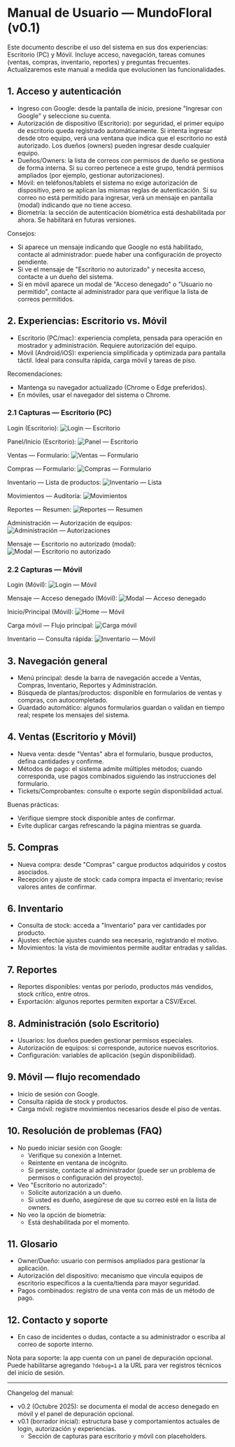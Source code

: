 # Manual de Usuario — MundoFloral (v0.1)

Este documento describe el uso del sistema en sus dos experiencias: Escritorio (PC) y Móvil. Incluye acceso, navegación, tareas comunes (ventas, compras, inventario, reportes) y preguntas frecuentes. Actualizaremos este manual a medida que evolucionen las funcionalidades.

## 1. Acceso y autenticación

- Ingreso con Google: desde la pantalla de inicio, presione "Ingresar con Google" y seleccione su cuenta.
- Autorización de dispositivo (Escritorio): por seguridad, el primer equipo de escritorio queda registrado automáticamente. Si intenta ingresar desde otro equipo, verá una ventana que indica que el escritorio no está autorizado. Los dueños (owners) pueden ingresar desde cualquier equipo.
- Dueños/Owners: la lista de correos con permisos de dueño se gestiona de forma interna. Si su correo pertenece a este grupo, tendrá permisos ampliados (por ejemplo, gestionar autorizaciones).
- Móvil: en teléfonos/tablets el sistema no exige autorización de dispositivo, pero se aplican las mismas reglas de autenticación. Si su correo no está permitido para ingresar, verá un mensaje en pantalla (modal) indicando que no tiene acceso.
- Biometría: la sección de autenticación biométrica está deshabilitada por ahora. Se habilitará en futuras versiones.

Consejos:
- Si aparece un mensaje indicando que Google no está habilitado, contacte al administrador: puede haber una configuración de proyecto pendiente.
- Si ve el mensaje de "Escritorio no autorizado" y necesita acceso, contacte a un dueño del sistema.
- Si en móvil aparece un modal de "Acceso denegado" o "Usuario no permitido", contacte al administrador para que verifique la lista de correos permitidos.

## 2. Experiencias: Escritorio vs. Móvil

- Escritorio (PC/mac): experiencia completa, pensada para operación en mostrador y administración. Requiere autorización del equipo.
- Móvil (Android/iOS): experiencia simplificada y optimizada para pantalla táctil. Ideal para consulta rápida, carga móvil y tareas de piso.

Recomendaciones:
- Mantenga su navegador actualizado (Chrome o Edge preferidos).
- En móviles, usar el navegador del sistema o Chrome.

### 2.1 Capturas — Escritorio (PC)

Login (Escritorio):
![Login — Escritorio](./screenshots/desktop/login.png)

Panel/Inicio (Escritorio):
![Panel — Escritorio](./screenshots/desktop/panel.png)

Ventas — Formulario:
![Ventas — Formulario](./screenshots/desktop/ventas_form.png)

Compras — Formulario:
![Compras — Formulario](./screenshots/desktop/compras_form.png)

Inventario — Lista de productos:
![Inventario — Lista](./screenshots/desktop/inventario_lista.png)

Movimientos — Auditoría:
![Movimientos](./screenshots/desktop/movimientos.png)

Reportes — Resumen:
![Reportes — Resumen](./screenshots/desktop/reportes_resumen.png)

Administración — Autorización de equipos:
![Administración — Autorizaciones](./screenshots/desktop/admin_autorizaciones.png)

Mensaje — Escritorio no autorizado (modal):
![Modal — Escritorio no autorizado](./screenshots/desktop/modal_escritorio_no_autorizado.png)

### 2.2 Capturas — Móvil

Login (Móvil):
![Login — Móvil](./screenshots/movil/login.png)

Mensaje — Acceso denegado (Móvil):
![Modal — Acceso denegado](./screenshots/movil/modal_acceso_denegado.png)

Inicio/Principal (Móvil):
![Home — Móvil](./screenshots/movil/home.png)

Carga móvil — Flujo principal:
![Carga móvil](./screenshots/movil/carga_movil.png)

Inventario — Consulta rápida:
![Inventario — Móvil](./screenshots/movil/inventario_consulta.png)

## 3. Navegación general

- Menú principal: desde la barra de navegación accede a Ventas, Compras, Inventario, Reportes y Administración.
- Búsqueda de plantas/productos: disponible en formularios de ventas y compras, con autocompletado.
- Guardado automático: algunos formularios guardan o validan en tiempo real; respete los mensajes del sistema.

## 4. Ventas (Escritorio y Móvil)

- Nueva venta: desde "Ventas" abra el formulario, busque productos, defina cantidades y confirme.
- Métodos de pago: el sistema admite múltiples métodos; cuando corresponda, use pagos combinados siguiendo las instrucciones del formulario.
- Tickets/Comprobantes: consulte o exporte según disponibilidad actual.

Buenas prácticas:
- Verifique siempre stock disponible antes de confirmar.
- Evite duplicar cargas refrescando la página mientras se guarda.

## 5. Compras

- Nueva compra: desde "Compras" cargue productos adquiridos y costos asociados.
- Recepción y ajuste de stock: cada compra impacta el inventario; revise valores antes de confirmar.

## 6. Inventario

- Consulta de stock: acceda a "Inventario" para ver cantidades por producto.
- Ajustes: efectúe ajustes cuando sea necesario, registrando el motivo.
- Movimientos: la vista de movimientos permite auditar entradas y salidas.

## 7. Reportes

- Reportes disponibles: ventas por período, productos más vendidos, stock crítico, entre otros.
- Exportación: algunos reportes permiten exportar a CSV/Excel.

## 8. Administración (solo Escritorio)

- Usuarios: los dueños pueden gestionar permisos especiales.
- Autorización de equipos: si corresponde, autorice nuevos escritorios.
- Configuración: variables de aplicación (según disponibilidad).

## 9. Móvil — flujo recomendado

- Inicio de sesión con Google.
- Consulta rápida de stock y productos.
- Carga móvil: registre movimientos necesarios desde el piso de ventas.

## 10. Resolución de problemas (FAQ)

- No puedo iniciar sesión con Google:
  - Verifique su conexión a Internet.
  - Reintente en ventana de incógnito.
  - Si persiste, contacte al administrador (puede ser un problema de permisos o configuración del proyecto).
- Veo "Escritorio no autorizado":
  - Solicite autorización a un dueño.
  - Si usted es dueño, asegúrese de que su correo esté en la lista de owners.
- No veo la opción de biometría:
  - Está deshabilitada por el momento.

## 11. Glosario

- Owner/Dueño: usuario con permisos ampliados para gestionar la aplicación.
- Autorización del dispositivo: mecanismo que vincula equipos de escritorio específicos a la cuenta/tienda para mayor seguridad.
- Pagos combinados: registro de una venta con más de un método de pago.

## 12. Contacto y soporte

- En caso de incidentes o dudas, contacte a su administrador o escriba al correo de soporte interno.

Nota para soporte: la app cuenta con un panel de depuración opcional. Puede habilitarse agregando `?debug=1` a la URL para ver registros técnicos del inicio de sesión.

---

Changelog del manual:
- v0.2 (Octubre 2025): se documenta el modal de acceso denegado en móvil y el panel de depuración opcional.
- v0.1 (borrador inicial): estructura base y comportamientos actuales de login, autorización y experiencias.
  - Sección de capturas para escritorio y móvil con placeholders.
